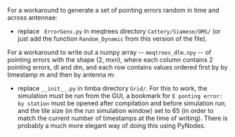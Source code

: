 For a workaround to generate a set of pointing errors random in time and across antennae:

* replace  ``` ErrorGens.py``` in meqtrees directory ```Cattery/Siamese/OMS/``` (or just add the function ```Random_Dynamic``` from this version of the file).

For a workaround to write out a numpy array -- ```meqtrees_dlm.npy``` -- of pointing errors with the shape (2, mxn), where each column contains 2 pointing errors, dl and dm, and each row contains values ordered first by by timestamp m and then by antenna m:

* replace ```__init__.py``` in timba directory ```Grid/```. For this to work, the simulation must be run from the GUI,  a bookmark for ``E ponting error: by station`` must be opened after compilation and before simulation run, and the tile size (in the run simulation window) set to 65 (in order to match the current number of timestamps at the time of writing). There is probably a much more elegant way of doing this using PyNodes.
